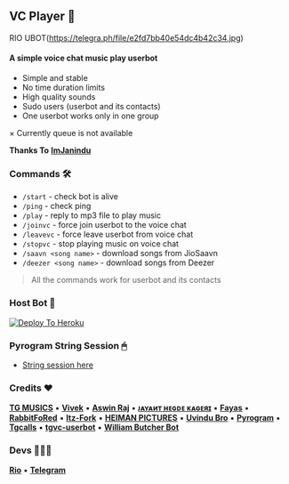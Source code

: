 ## VC Player 🎵
RIO UBOT(https://telegra.ph/file/e2fd7bb40e54dc4b42c34.jpg)


#### A simple voice chat music play userbot

- Simple and stable
- No time duration limits
- High quality sounds
- Sudo users (userbot and its contacts)
- One userbot works only in one group

× Currently queue is not available

**Thanks To** **[ImJanindu](https://github.com/ImJanindu)**

### Commands 🛠

- `/start` - check bot is alive
- `/ping` - check ping
- `/play` - reply to mp3 file to play music
- `/joinvc` - force join userbot to the voice chat
- `/leavevc` - force leave userbot from voice chat
- `/stopvc` - stop playing music on voice chat
- `/saavn <song name>` - download songs from JioSaavn
- `/deezer <song name>` - download songs from Deezer

> All the commands work for userbot and its contacts

### Host Bot 📡

[![Deploy To Heroku](https://www.herokucdn.com/deploy/button.svg)](https://heroku.com/deploy?template=https://github.com/RioProjectX/Userbot-VC)

### Pyrogram String Session 🖱
- [String session here](https://replit.com/@SpEcHiDe/GenerateStringSession)

### Credits ❤
**[TG MUSICS](https://github.com/TG-Musics)** ▪ **[Vivek](https://github.com/VIVEK-TP)** ▪ **[Aswin Raj](https://github.com/ASWIN-RAJ-TG)** ▪ **[ᴊᴀʏᴀиᴛ ʜᴇɢᴅᴇ ᴋᴀɢᴇяɪ](https://github.com/jayantkagerI)** ▪ **[Fayas](https://github.com/FAYASNOUSHAD)** ▪ **[RabbitFoRed](https://github.com/RabbitFored)** ▪ **[Itz-Fork](https://github.com/Itz-fork)** ▪ **[HEIMAN PICTURES](https://github.com/HeimanPictures)** ▪ **[Uvindu Bro](https://github.com/UvinduBro)** ▪ **[Pyrogram](https://github.com/pyrogram/pyrogram)** ▪ **[Tgcalls](https://github.com/MarshalX/tgcalls)** ▪ **[tgvc-userbot](https://github.com/callsmusic/tgvc-userbot)** ▪ **[William Butcher Bot](https://github.com/thehamkercat/WilliamButcherBot)**

### Devs 👨🏻‍💻
**[Rio](https://github.com/RioProjectX)** ▪ **[Telegram](https://t.me/riio00)**
